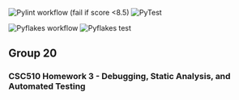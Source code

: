 
![Pylint workflow (fail if score <8.5)](https://github.com/SE-Group20/git-homework3/actions/workflows/pylint.yml/badge.svg)
![PyTest](https://github.com/SE-Group20/git-homework3/actions/workflows/test.yml/badge.svg)

![Pyflakes workflow](https://img.shields.io/github/actions/workflow/status/SE-Group20/git-homework3/pyflakes.yml?label=Pyflakes)
![Pyflakes test](https://github.com/SE-Group20/git-homework3/actions/workflows/pyflakes.yml/badge.svg)


## Group 20

### CSC510 Homework 3 - Debugging, Static Analysis, and Automated Testing
